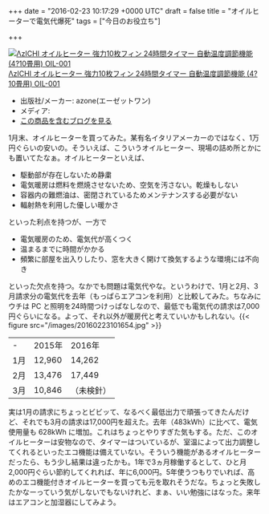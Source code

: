 
+++
date = "2016-02-23 10:17:29 +0000 UTC"
draft = false
title = "オイルヒーターで電気代爆死"
tags = ["今日のお役立ち"]

+++
<div class="hatena-asin-detail"><a href="http://www.amazon.co.jp/exec/obidos/ASIN/B00G3SU314/bestylesnet-22/"><img src="http://ecx.images-amazon.com/images/I/41XyKbbQQ2L._SL160_.jpg" class="hatena-asin-detail-image" alt="ΛzICHI オイルヒーター 強力10枚フィン 24時間タイマー 自動温度調節機能 (4?10畳用) OIL-001" title="ΛzICHI オイルヒーター 強力10枚フィン 24時間タイマー 自動温度調節機能 (4?10畳用) OIL-001"/></a><div class="hatena-asin-detail-info"><a href="http://www.amazon.co.jp/exec/obidos/ASIN/B00G3SU314/bestylesnet-22/">ΛzICHI オイルヒーター 強力10枚フィン 24時間タイマー 自動温度調節機能 (4?10畳用) OIL-001</a><ul><li><span class="hatena-asin-detail-label">出版社/メーカー:</span> azone(エーゼットワン)</li><li><span class="hatena-asin-detail-label">メディア:</span> </li><li><a href="http://d.hatena.ne.jp/asin/B00G3SU314/bestylesnet-22" target="_blank">この商品を含むブログを見る</a></li></ul></div><div class="hatena-asin-detail-foot"></div></div>1月末、オイルヒーターを買ってみた。某有名イタリアメーカーのではなく、1万円ぐらいの安いの。そういえば、こういうオイルヒーター、現場の詰め所とかにも置いてたなぁ。オイルヒーターといえば、

<ul>
<li>駆動部が存在しないため静粛</li>
<li>電気暖房は燃料を燃焼させないため、空気を汚さない。乾燥もしない</li>
<li>容器内の難燃油は、密閉されているためメンテナンスする必要がない</li>
<li>輻射熱を利用した優しい暖かさ</li>
</ul>といった利点を持つが、一方で

<ul>
<li>電気暖房のため、電気代が高くつく</li>
<li>温まるまでに時間がかかる</li>
<li>頻繁に部屋を出入りしたり、窓を大きく開けて換気するような環境には不向き</li>
</ul>といった欠点を持つ。なかでも問題は電気代やな。というわけで、1月と2月、3月請求分の電気代を去年（もっぱらエアコンを利用）と比較してみた。ちなみにウチは PC と照明を24時間つけっぱなしなので、最低でも電気代の請求は7,000円ぐらいになる。よって、それ以外が暖房代と考えていいかもしれない。{{< figure src="/images/20160223101654.jpg"  >}}<br/>


<table>
    <tbody><tr>
    <td>-</td>
    <td>2015年</td>
    <td>2016年</td>
    </tr>
    <tr>
    <td>1月</td>
    <td>12,960</td>
    <td>14,262</td>
    </tr>
    <tr>
    <td>2月</td>
    <td>13,476</td>
    <td>17,449</td>
    </tr>
    <tr>
    <td>3月</td>
    <td>10,846</td>
    <td>（未検針）</td>
    </tr>
</tbody></table>実は1月の請求にちょっとビビッて、なるべく最低出力で頑張ってきたんだけど、それでも3月の請求は17,000円を超えた。去年（483kWh）に比べて、電気使用量も 628kWh に増加。これはちょっとやりすぎた気もする。ただ、このオイルヒーターは安物なので、タイマーはついているが、室温によって出力調整してくれるといったエコ機能は備えていない。そういう機能があるオイルヒーターだったら、もう少し結果は違ったかも。1年で3ヵ月稼働するとして、ひと月2,000円ぐらい節約してくれれば、年に6,000円。5年使うつもりでいれば、高めのエコ機能付きオイルヒーターを買っても元を取れそうだな。ちょっと失敗したかなーっていう気がしないでもないけれど、まぁ、いい勉強にはなった。来年はエアコンと加湿器にしてみよう。


